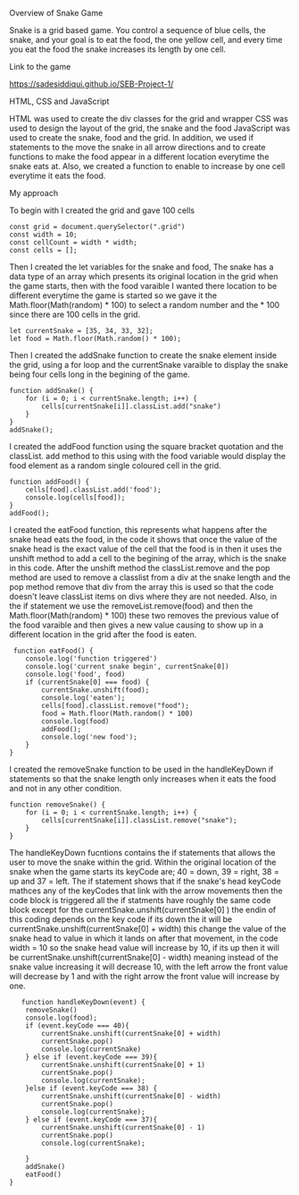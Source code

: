 Overview of Snake Game

Snake is a grid based game. You control a sequence of blue cells, the snake, and your goal is to eat the food, the one yellow cell, and every time you eat the food the snake increases its length by one cell. 

Link to the game

https://sadesiddiqui.github.io/SEB-Project-1/ 

HTML, CSS and JavaScript 

HTML was used to create the div classes for the grid and wrapper 
CSS was used to design the layout of the grid, the snake and the food 
JavaScript was used to create the snake, food and the grid. In addition, we used if statements to the move the snake in all arrow directions and to create functions to make the food appear in a different location everytime the snake eats at. Also, we created a function to enable to increase by one cell everytime it eats the food.

My approach 

To begin with I created the grid and gave 100 cells

    const grid = document.querySelector(".grid")
    const width = 10;
    const cellCount = width * width;
    const cells = [];
    
Then I created the let variables for the snake and food, The snake has a data type of an array which presents its original location in the grid when the game starts, then with the food varaible I wanted there location to be different everytime the game is started so we gave it the Math.floor(Math(random) * 100) to select a random number and the * 100 since there are 100 cells in the grid.

    let currentSnake = [35, 34, 33, 32];
    let food = Math.floor(Math.random() * 100);


Then I created the addSnake function to create the snake element inside the grid, using a for loop and the currentSnake varaible to display the snake being four cells long in the begining of the game.

    function addSnake() {
        for (i = 0; i < currentSnake.length; i++) {
            cells[currentSnake[i]].classList.add("snake")
        }
    }
    addSnake();

I created the addFood function using the square bracket quotation and the classList. add method to this using with the food variable would display the food element as a random single coloured cell in the grid.

    function addFood() {
        cells[food].classList.add('food');
        console.log(cells[food]);
    }
    addFood();


I created the eatFood function, this represents what happens after the snake head eats the food, in the code it shows that once the value of the snake head is the exact value of the cell that the food is in then it uses the unshift method to add a cell to the begining of the array, which is the snake in this code. After the unshift method the classList.remove and the pop method are used to remove a classlist from a div at the snake length and the pop method remove that div from the array this is used so that the code doesn't leave classList items on divs where they are not needed. Also, in the if statement we use the removeList.remove(food) and then the Math.floor(Math(random) * 100) these two removes the previous value of the food varaible and then gives a new value causing to show up in a different location in the grid after the food is eaten. 

     function eatFood() {
        console.log('function triggered')
        console.log('current snake begin', currentSnake[0])
        console.log('food', food)
        if (currentSnake[0] === food) {
            currentSnake.unshift(food);
            console.log('eaten');
            cells[food].classList.remove("food");
            food = Math.floor(Math.random() * 100)
            console.log(food)
            addFood();
            console.log('new food');
        }
    }

I created the removeSnake function to be used in the handleKeyDown if statements so that the snake length only increases when it eats the food and not in any other condition.

    function removeSnake() {
        for (i = 0; i < currentSnake.length; i++) {
            cells[currentSnake[i]].classList.remove("snake");
        }
    }

The handleKeyDown fucntions contains the if statements that allows the user to move the snake within the grid. Within the original location of the snake when the game starts its keyCode are; 40 = down, 39 = right, 38 = up and 37 = left. The if statement shows that if the snake's head keyCode mathces any of the keyCodes that link with the arrow movements then the code block is triggered all the if statments have roughly the same code block except for the currentSnake.unshift(currentSnake[0] ) the endin of this coding depends on the key code if its down the it will be currentSnake.unshift(currentSnake[0] + width) this change the value of the snake head to value in which it lands on after that movement, in the code width = 10 so the snake head value will increase by 10, if its up then it will be currentSnake.unshift(currentSnake[0] - width) meaning instead of the snake value increasing it will decrease 10, with the left arrow the front value will decrease by 1 and with the right arrow the front value will increase by one. 

       function handleKeyDown(event) {
        removeSnake()
        console.log(food);
        if (event.keyCode === 40){
            currentSnake.unshift(currentSnake[0] + width)
            currentSnake.pop()
            console.log(currentSnake)
        } else if (event.keyCode === 39){ 
            currentSnake.unshift(currentSnake[0] + 1)
            currentSnake.pop()
            console.log(currentSnake);
        }else if (event.keyCode === 38) {
            currentSnake.unshift(currentSnake[0] - width)
            currentSnake.pop()
            console.log(currentSnake);
        } else if (event.keyCode === 37){
            currentSnake.unshift(currentSnake[0] - 1)
            currentSnake.pop()
            console.log(currentSnake);
            
        }
        addSnake()
        eatFood()
    } 



   

